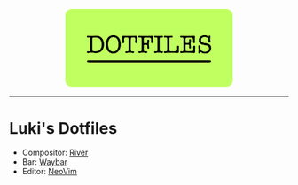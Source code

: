 <p align=center>
    <img src="./.assets/dotfiles.png" alt=dotfiles width=60%>
</p>
<hr />

# Luki's Dotfiles

-   Compositor: [River](https://github.com/riverwm/river)
-   Bar: [Waybar](https://github.com/Alexays/Waybar)
-   Editor: [NeoVim](https://github.com/neovim/neovim)
